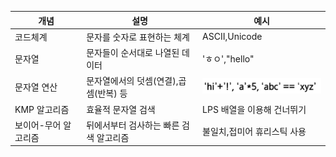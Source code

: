 |개념|설명|예시|
|---|----|---|
|코드체계|문자를 숫자로 표현하는 체계|ASCII,Unicode|
|문자열|문자들이 순서대로 나열된 데이터|'ㅎㅇ',"hello"|
|문자열 연산|문자열에서의 덧셈(연결),곱셈(반복) 등|![img_4.png](img/img_4.png)|
|KMP 알고리즘|효율적 문자열 검색|LPS 배열을 이용해 건너뛰기|
|보이어-무어 알고리즘|뒤에서부터 검사하는 빠른 검색 알고리즘|불일치,접미어 휴리스틱 사용|
